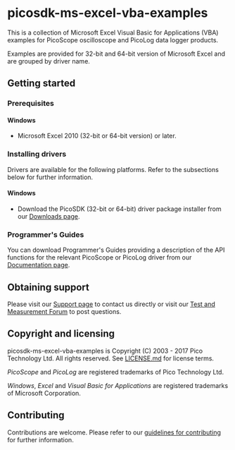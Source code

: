 # picosdk-ms-excel-vba-examples

This is a collection of Microsoft Excel Visual Basic for Applications (VBA) examples for PicoScope oscilloscope and PicoLog data logger products.

Examples are provided for 32-bit and 64-bit version of Microsoft Excel and are grouped by driver name.

## Getting started

### Prerequisites

#### Windows

* Microsoft Excel 2010 (32-bit or 64-bit version) or later.  

### Installing drivers

Drivers are available for the following platforms. Refer to the subsections below for further information.

#### Windows

* Download the PicoSDK (32-bit or 64-bit) driver package installer from our [Downloads page](https://www.picotech.com/downloads).

### Programmer's Guides

You can download Programmer's Guides providing a description of the API functions for the relevant PicoScope or PicoLog driver from our [Documentation page](https://www.picotech.com/library/documentation).

## Obtaining support

Please visit our [Support page](https://www.picotech.com/tech-support) to contact us directly or visit our [Test and Measurement Forum](https://www.picotech.com/support/forum18.html) to post questions.

## Copyright and licensing

picosdk-ms-excel-vba-examples is Copyright (C) 2003 - 2017 Pico Technology Ltd. All rights reserved. See [LICENSE.md](LICENSE.md) for license terms. 

*PicoScope* and *PicoLog* are registered trademarks of Pico Technology Ltd. 

*Windows*, *Excel* and *Visual Basic for Applications* are registered trademarks of Microsoft Corporation.

## Contributing

Contributions are welcome. Please refer to our [guidelines for contributing](.github/CONTRIBUTING.md) for further information.

